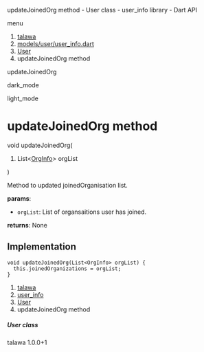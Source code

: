




updateJoinedOrg method - User class - user\_info library - Dart API







menu

1. [talawa](../../index.html)
2. [models/user/user\_info.dart](../../models_user_user_info/models_user_user_info-library.html)
3. [User](../../models_user_user_info/User-class.html)
4. updateJoinedOrg method

updateJoinedOrg


dark\_mode

light\_mode




# updateJoinedOrg method


void
updateJoinedOrg(

1. List<[OrgInfo](../../models_organization_org_info/OrgInfo-class.html)> orgList

)

Method to updated joinedOrganisation list.

**params**:

* `orgList`: List of organsaitions user has joined.

**returns**:
None


## Implementation

```
void updateJoinedOrg(List<OrgInfo> orgList) {
  this.joinedOrganizations = orgList;
}
```

 


1. [talawa](../../index.html)
2. [user\_info](../../models_user_user_info/models_user_user_info-library.html)
3. [User](../../models_user_user_info/User-class.html)
4. updateJoinedOrg method

##### User class





talawa
1.0.0+1






